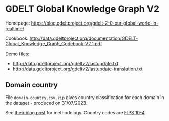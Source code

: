 # GDELT Global Knowledge Graph V2

Homepage: https://blog.gdeltproject.org/gdelt-2-0-our-global-world-in-realtime/

Cookbook: http://data.gdeltproject.org/documentation/GDELT-Global_Knowledge_Graph_Codebook-V2.1.pdf

Demo files:
- http://data.gdeltproject.org/gdeltv2/lastupdate.txt
- http://data.gdeltproject.org/gdeltv2/lastupdate-translation.txt

## Domain country

File `domain-country.csv.zip` gives country classification for each domain in the dataset - produced on 31/07/2023.

See [their blog
post](https://blog.gdeltproject.org/mapping-the-media-a-geographic-lookup-of-gdelts-sources-2015-2021/) for methodology. Country codes are [FIPS
10-4](https://en.wikipedia.org/wiki/List_of_FIPS_country_codes).

